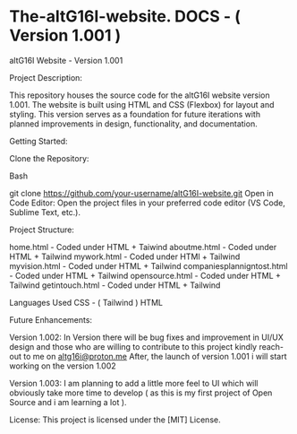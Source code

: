 # The-altG16I-website. DOCS - ( Version 1.001 )
altG16I Website - Version 1.001

Project Description:

This repository houses the source code for the altG16I website version 1.001. The website is built using HTML and CSS (Flexbox) for layout and styling. This version serves as a foundation for future iterations with planned improvements in design, functionality, and documentation.

Getting Started:

Clone the Repository:

Bash

git clone https://github.com/your-username/altG16I-website.git 
Open in Code Editor: Open the project files in your preferred code editor (VS Code, Sublime Text, etc.).

Project Structure:

home.html - Coded under HTML + Taiwind
aboutme.html - Coded under HTML + Tailwind
mywork.html - Coded under HTMl + Tailwind
myvision.html - Coded under HTML + Tailwind 
companiesplannigntost.html - Coded under HTML + Tailwind
opensource.html - Coded under HTML + Tailwind
getintouch.html - Coded under HTML + Tailwind

Languages Used 
CSS - ( Tailwind )
HTML


Future Enhancements:

Version 1.002:
In Version there will be bug fixes and improvement in UI/UX design and those who are willing to contribute to this project kindly reach-out to me on altg16i@proton.me
After, the launch of version 1.001 i will start working on the version 1.002

Version 1.003:
I am planning to add a little more feel to UI which will obviously take more time to develop ( as this is my first project of Open Source and i am learning a lot ).

License:
This project is licensed under the [MIT] License.
